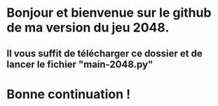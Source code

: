 # Bonjour et bienvenue sur le github de ma version du jeu 2048.
## Il vous suffit de télécharger ce dossier et de lancer le fichier "main-2048.py"
# Bonne continuation !
